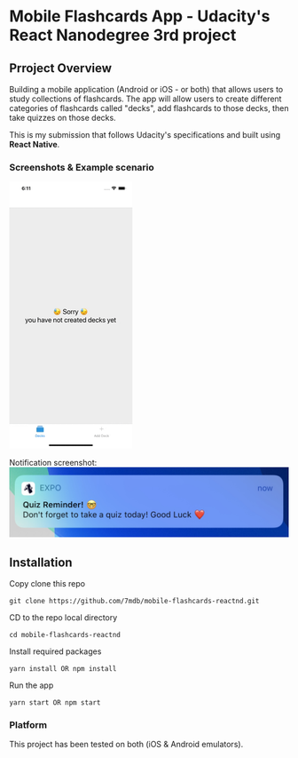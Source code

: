 # Mobile Flashcards App - Udacity's React Nanodegree 3rd project

## Prroject Overview

Building a mobile application (Android or iOS - or both) that allows users to study collections of flashcards. The app will allow users to create different categories of flashcards called "decks", add flashcards to those decks, then take quizzes on those decks.

This is my submission that follows Udacity's specifications and built using **React Native**.

### Screenshots & Example scenario

![Example](./screenshots/mobile-flashcards-project.gif)


Notification screenshot:
![Notification sceenshot](./screenshots/Notification-example.jpg)

## Installation

Copy clone this repo

```
git clone https://github.com/7mdb/mobile-flashcards-reactnd.git
```

CD to the repo local directory

```
cd mobile-flashcards-reactnd
```

Install required packages

```
yarn install OR npm install
```

Run the app

```
yarn start OR npm start
```

### Platform

This project has been tested on both (iOS & Android emulators).
